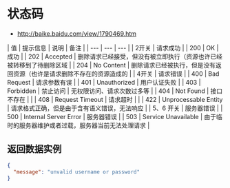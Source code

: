 # 状态码

* <http://baike.baidu.com/view/1790469.htm>

| 值 | 提示信息 | 说明 | 备注 |
| --- | --- | --- |
| 2开关 | 请求成功 |
| 200 | OK | 成功 |
| 202 | Accepted | 删除请求已经接受，但没有被立即执行（资源也许已经被转移到了待删除区域 |
| 204 | No Content | 删除请求已经被执行，但是没有返回资源（也许是请求删除不存在的资源造成的 |
| 4开关 | 请求错误 |
| 400 | Bad Request | 请求参数有误 |
| 401 | Unauthorized | 用户认证失败 |
| 403 | Forbidden | 禁止访问 | 无权限访问、请求次数过多等 |
| 404 | Not Found | 接口不存在 |  |
| 408 | Request Timeout | 请求超时 |  |
| 422 | Unprocessable Entity | 请求格式正确，但是由于含有语义错误，无法响应 |
| 5、6 开关 | 服务器错误 |
| 500 | Internal Server Error | 服务器错误 |
| 503 | Service Unavailable | 由于临时的服务器维护或者过载，服务器当前无法处理请求 |

## 返回数据实例

```json
{
  "message": "unvalid username or password"
}
```
